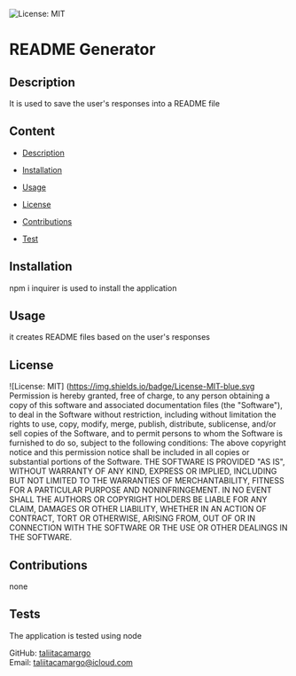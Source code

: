 
  ![License: MIT](https://img.shields.io/badge/License-MIT-blue.svg)

  # README Generator


  ## Description 
  It is used to save the user's responses into a README file


  ## Content
  - [Description](#description)
  
  - [Installation](#installation)
 
  - [Usage](#usage)
  
  - [License](#license)
 
  - [Contributions](#contributions)

  - [Test](#tests)

  ## Installation
  npm i inquirer is used to install the application
  
  ## Usage 
  it creates README files based on the user's responses 

  ## License
  ![License: MIT] (https://img.shields.io/badge/License-MIT-blue.svg
  <br>
  Permission is hereby granted, free of charge, to any person obtaining a copy of this software and associated documentation files (the "Software"), to deal in the Software without restriction, including without limitation the rights to use, copy, modify, merge, publish, distribute, sublicense, and/or sell copies of the Software, and to permit persons to whom the Software is furnished to do so, subject to the following conditions:
    The above copyright notice and this permission notice shall be included in all copies or substantial portions of the Software.
    THE SOFTWARE IS PROVIDED "AS IS", WITHOUT WARRANTY OF ANY KIND, EXPRESS OR IMPLIED, INCLUDING BUT NOT LIMITED TO THE WARRANTIES OF MERCHANTABILITY, FITNESS FOR A PARTICULAR PURPOSE AND NONINFRINGEMENT. IN NO EVENT SHALL THE AUTHORS OR COPYRIGHT HOLDERS BE LIABLE FOR ANY CLAIM, DAMAGES OR OTHER LIABILITY, WHETHER IN AN ACTION OF CONTRACT, TORT OR OTHERWISE, ARISING FROM, OUT OF OR IN CONNECTION WITH THE SOFTWARE OR THE USE OR OTHER DEALINGS IN THE SOFTWARE. 

  ## Contributions
  none

  ## Tests
  The application is tested using node


  GitHub: [taliitacamargo](https://github.com/taliitacamargo)
  <br>
  Email: taliitacamargo@icloud.com
  